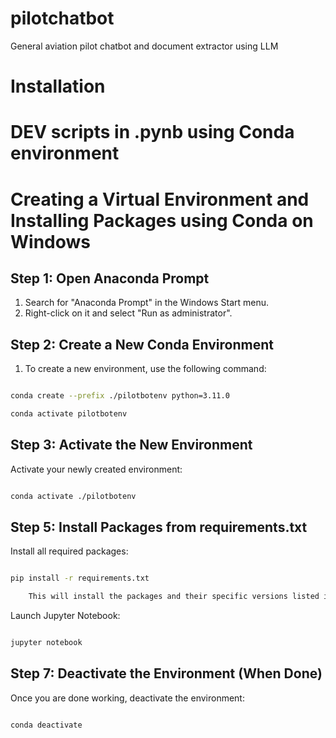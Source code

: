 # pilotchatbot
General aviation pilot chatbot and document extractor using LLM

# Installation

# DEV scripts in .pynb using Conda environment

# Creating a Virtual Environment and Installing Packages using Conda on Windows


## Step 1: Open Anaconda Prompt

1. Search for "Anaconda Prompt" in the Windows Start menu.
2. Right-click on it and select "Run as administrator".

## Step 2: Create a New Conda Environment

1. To create a new environment, use the following command:

```bash

conda create --prefix ./pilotbotenv python=3.11.0

conda activate pilotbotenv
```


## Step 3: Activate the New Environment

Activate your newly created environment:

```bash

conda activate ./pilotbotenv
```


## Step 5: Install Packages from requirements.txt

Install all required packages:

```bash

pip install -r requirements.txt

    This will install the packages and their specific versions listed in your requirements.txt.
```


Launch Jupyter Notebook:

```bash

jupyter notebook
```

## Step 7: Deactivate the Environment (When Done)

Once you are done working, deactivate the environment:
```bash

conda deactivate
```